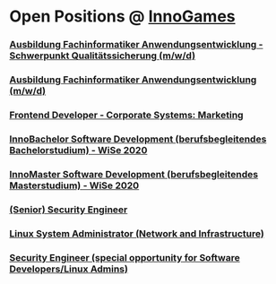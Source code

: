 # Open Positions @ [InnoGames](https://www.innogames.com/career/detail/job?s=github_jobs_repo)

### [Ausbildung Fachinformatiker Anwendungsentwicklung - Schwerpunkt Qualitätssicherung \(m/w/d\)](ausbildung-fachinformatiker-anwendungsentwicklung-schwerpunkt-qualitätssicherung-m-w-d.md)
### [Ausbildung Fachinformatiker Anwendungsentwicklung \(m/w/d\)](ausbildung-fachinformatiker-anwendungsentwicklung-m-w-d.md)
### [Frontend Developer - Corporate Systems: Marketing](frontend-developer-corporate-systems-marketing.md)
### [InnoBachelor Software Development \(berufsbegleitendes Bachelorstudium\) - WiSe 2020](innobachelor-software-development-berufsbegleitendes-bachelorstudium-wise-2020.md)
### [InnoMaster Software Development \(berufsbegleitendes Masterstudium\) - WiSe 2020](innomaster-software-development-berufsbegleitendes-masterstudium-wise-2020.md)
### [\(Senior\) Security Engineer](senior-security-engineer.md)
### [Linux System Administrator \(Network and Infrastructure\)](linux-system-administrator-network-and-infrastructure.md)
### [Security Engineer \(special opportunity for Software Developers/Linux Admins\)](security-engineer-special-opportunity-for-software-developers-linux-admins.md)
